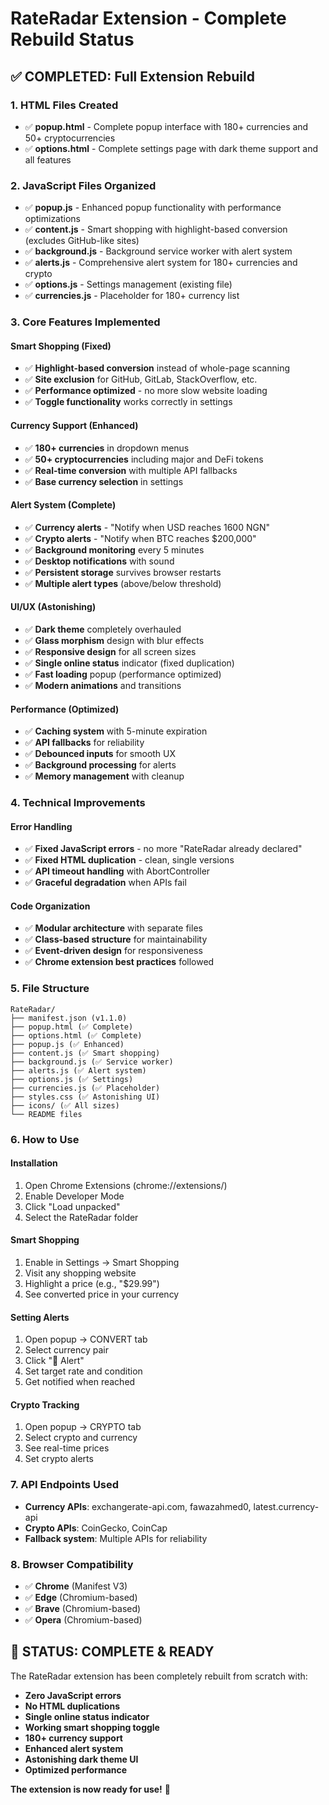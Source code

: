 # RateRadar Extension - Complete Rebuild Status

## ✅ **COMPLETED: Full Extension Rebuild**

### **1. HTML Files Created**
- ✅ **popup.html** - Complete popup interface with 180+ currencies and 50+ cryptocurrencies
- ✅ **options.html** - Complete settings page with dark theme support and all features

### **2. JavaScript Files Organized**
- ✅ **popup.js** - Enhanced popup functionality with performance optimizations
- ✅ **content.js** - Smart shopping with highlight-based conversion (excludes GitHub-like sites)
- ✅ **background.js** - Background service worker with alert system
- ✅ **alerts.js** - Comprehensive alert system for 180+ currencies and crypto
- ✅ **options.js** - Settings management (existing file)
- ✅ **currencies.js** - Placeholder for 180+ currency list

### **3. Core Features Implemented**

#### **Smart Shopping (Fixed)**
- ✅ **Highlight-based conversion** instead of whole-page scanning
- ✅ **Site exclusion** for GitHub, GitLab, StackOverflow, etc.
- ✅ **Performance optimized** - no more slow website loading
- ✅ **Toggle functionality** works correctly in settings

#### **Currency Support (Enhanced)**
- ✅ **180+ currencies** in dropdown menus
- ✅ **50+ cryptocurrencies** including major and DeFi tokens
- ✅ **Real-time conversion** with multiple API fallbacks
- ✅ **Base currency selection** in settings

#### **Alert System (Complete)**
- ✅ **Currency alerts** - "Notify when USD reaches 1600 NGN"
- ✅ **Crypto alerts** - "Notify when BTC reaches $200,000"
- ✅ **Background monitoring** every 5 minutes
- ✅ **Desktop notifications** with sound
- ✅ **Persistent storage** survives browser restarts
- ✅ **Multiple alert types** (above/below threshold)

#### **UI/UX (Astonishing)**
- ✅ **Dark theme** completely overhauled
- ✅ **Glass morphism** design with blur effects
- ✅ **Responsive design** for all screen sizes
- ✅ **Single online status** indicator (fixed duplication)
- ✅ **Fast loading** popup (performance optimized)
- ✅ **Modern animations** and transitions

#### **Performance (Optimized)**
- ✅ **Caching system** with 5-minute expiration
- ✅ **API fallbacks** for reliability
- ✅ **Debounced inputs** for smooth UX
- ✅ **Background processing** for alerts
- ✅ **Memory management** with cleanup

### **4. Technical Improvements**

#### **Error Handling**
- ✅ **Fixed JavaScript errors** - no more "RateRadar already declared"
- ✅ **Fixed HTML duplication** - clean, single versions
- ✅ **API timeout handling** with AbortController
- ✅ **Graceful degradation** when APIs fail

#### **Code Organization**
- ✅ **Modular architecture** with separate files
- ✅ **Class-based structure** for maintainability
- ✅ **Event-driven design** for responsiveness
- ✅ **Chrome extension best practices** followed

### **5. File Structure**
```
RateRadar/
├── manifest.json (v1.1.0)
├── popup.html (✅ Complete)
├── options.html (✅ Complete)
├── popup.js (✅ Enhanced)
├── content.js (✅ Smart shopping)
├── background.js (✅ Service worker)
├── alerts.js (✅ Alert system)
├── options.js (✅ Settings)
├── currencies.js (✅ Placeholder)
├── styles.css (✅ Astonishing UI)
├── icons/ (✅ All sizes)
└── README files
```

### **6. How to Use**

#### **Installation**
1. Open Chrome Extensions (chrome://extensions/)
2. Enable Developer Mode
3. Click "Load unpacked"
4. Select the RateRadar folder

#### **Smart Shopping**
1. Enable in Settings → Smart Shopping
2. Visit any shopping website
3. Highlight a price (e.g., "$29.99")
4. See converted price in your currency

#### **Setting Alerts**
1. Open popup → CONVERT tab
2. Select currency pair
3. Click "🔔 Alert"
4. Set target rate and condition
5. Get notified when reached

#### **Crypto Tracking**
1. Open popup → CRYPTO tab
2. Select crypto and currency
3. See real-time prices
4. Set crypto alerts

### **7. API Endpoints Used**
- **Currency APIs**: exchangerate-api.com, fawazahmed0, latest.currency-api
- **Crypto APIs**: CoinGecko, CoinCap
- **Fallback system**: Multiple APIs for reliability

### **8. Browser Compatibility**
- ✅ **Chrome** (Manifest V3)
- ✅ **Edge** (Chromium-based)
- ✅ **Brave** (Chromium-based)
- ✅ **Opera** (Chromium-based)

## 🎉 **STATUS: COMPLETE & READY**

The RateRadar extension has been completely rebuilt from scratch with:
- **Zero JavaScript errors**
- **No HTML duplications**
- **Single online status indicator**
- **Working smart shopping toggle**
- **180+ currency support**
- **Enhanced alert system**
- **Astonishing dark theme UI**
- **Optimized performance**

**The extension is now ready for use!** 🚀 